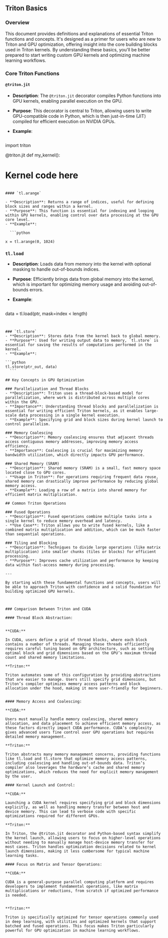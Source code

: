 ## Triton Basics


### Overview

This document provides definitions and explanations of essential Triton functions and concepts. It's designed as a primer for users who are new to Triton and GPU optimization, offering insight into the core building blocks used in Triton kernels. By understanding these basics, you'll be better prepared to start writing custom GPU kernels and optimizing machine learning workflows.




### Core Triton Functions

#### `@triton.jit`
- **Description**: The `@triton.jit` decorator compiles Python functions into GPU kernels, enabling parallel execution on the GPU.
- **Purpose**: This decorator is central to Triton, allowing users to write GPU-compatible code in Python, which is then just-in-time (JIT) compiled for efficient execution on NVIDIA GPUs.
- **Example**:


    ```python
import triton

@triton.jit
def my_kernel():
# Kernel code here
```

#### `tl.arange`

- **Description**: Returns a range of indices, useful for defining block sizes and ranges within a kernel.
- **Purpose**: This function is essential for indexing and looping within GPU kernels, enabling control over data processing at the GPU core level.
- **Example**:

  ```python
  
x = tl.arange(0, 1024)
```

### `tl.load`
- **Description**: Loads data from memory into the kernel with optional masking to handle out-of-bounds indices.
- **Purpose**: Efficiently brings data from global memory into the kernel, which is important for optimizing memory usage and avoiding out-of-bounds errors.
- **Example**:
  
  ```python
data = tl.load(ptr, mask=index < length)
  ```


### `tl.store`
- **Description**: Stores data from the kernel back to global memory.
- **Purpose**: Used for writing output data to memory, `tl.store` is essential for saving the results of computations performed in the kernel.
- **Example**:

  ```python
tl.store(ptr_out, data)
    ```

## Key Concepts in GPU Optimization

### Parallelization and Thread Blocks
- **Description**: Triton uses a thread-block-based model for parallelization, where work is distributed across multiple cores within the GPU.
- **Importance**: Understanding thread blocks and parallelization is essential for writing efficient Triton kernels, as it enables large-scale data processing in a single kernel execution.
- **Example**: Specifying grid and block sizes during kernel launch to control parallelism.

### Memory Coalescing
- **Description**: Memory coalescing ensures that adjacent threads access contiguous memory addresses, improving memory access efficiency.
- **Importance**: Coalescing is crucial for maximizing memory bandwidth utilization, which directly impacts GPU performance.

### Shared Memory (SRAM)
- **Description**: Shared memory (SRAM) is a small, fast memory space located close to GPU cores.
- **Usage in Triton**: For operations requiring frequent data reuse, shared memory can drastically improve performance by reducing global memory access.
- **Example**: Loading a row of a matrix into shared memory for efficient matrix multiplication.

## Common Triton Operations

### Fused Operations
- **Description**: Fused operations combine multiple tasks into a single kernel to reduce memory overhead and latency.
- **Use Case**: Triton allows you to write fused kernels, like a combined matrix multiplication and addition, which can be much faster than sequential operations.

### Tiling and Blocking
- **Description**: Techniques to divide large operations (like matrix multiplication) into smaller chunks (tiles or blocks) for efficient processing.
- **Purpose**: Improves cache utilization and performance by keeping data within fast-access memory during processing.

---

By starting with these fundamental functions and concepts, users will be able to approach Triton with confidence and a solid foundation for building optimized GPU kernels. 



### Comparison Between Triton and CUDA 

#### Thread Block Abstraction:


**CUDA:** 

In CUDA, users define a grid of thread blocks, where each block contains a number of threads. Managing these threads efficiently requires careful tuning based on GPU architecture, such as setting optimal block and grid dimensions based on the GPU’s maximum thread count and shared memory limitations.

**Triton:** 

Triton automates some of this configuration by providing abstractions that are easier to manage. Users still specify grid dimensions, but Triton’s compiler optimizes memory access patterns and block allocation under the hood, making it more user-friendly for beginners.


#### Memory Access and Coalescing:

**CUDA:** 

Users must manually handle memory coalescing, shared memory allocation, and data placement to achieve efficient memory access, as these factors directly impact CUDA performance. CUDA’s complexity gives advanced users fine control over GPU operations but requires detailed memory management.

**Triton:** 

Triton abstracts many memory management concerns, providing functions like tl.load and tl.store that optimize memory access patterns, including coalescing and handling out-of-bounds data. Triton’s compiler also leverages the hardware’s cache and shared memory optimizations, which reduces the need for explicit memory management by the user.

#### Kernel Launch and Control:

**CUDA:** 

Launching a CUDA kernel requires specifying grid and block dimensions explicitly, as well as handling memory transfer between host and device memory. This can lead to verbose code with specific optimizations required for different GPUs.

**Triton:**

In Triton, the @triton.jit decorator and Python-based syntax simplify the kernel launch, allowing users to focus on higher-level operations without needing to manually manage host-device memory transfer for most cases. Triton handles optimization decisions related to kernel launch dimensions, making it less cumbersome for typical machine learning tasks.

#### Focus on Matrix and Tensor Operations:

**CUDA:** 

CUDA is a general-purpose parallel computing platform and requires developers to implement fundamental operations, like matrix multiplications or reductions, from scratch if optimized performance is needed.


**Triton:**

Triton is specifically optimized for tensor operations commonly used in deep learning, with utilities and optimized kernels that support batched and fused operations. This focus makes Triton particularly powerful for GPU optimization in machine learning workflows.